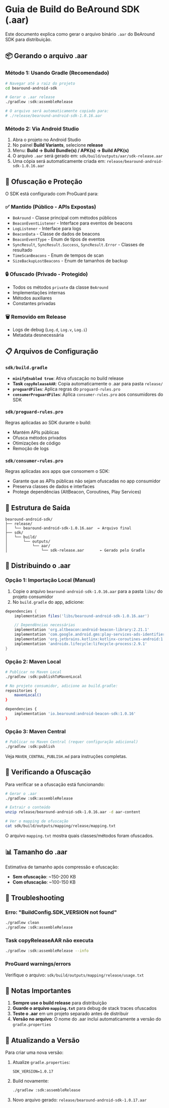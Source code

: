 # Guia de Build do BeAround SDK (.aar)

Este documento explica como gerar o arquivo binário `.aar` do BeAround SDK para distribuição.

## 📦 Gerando o arquivo .aar

### Método 1: Usando Gradle (Recomendado)

```bash
# Navegar até a raiz do projeto
cd bearound-android-sdk

# Gerar o .aar release
./gradlew :sdk:assembleRelease

# O arquivo será automaticamente copiado para:
# ./release/bearound-android-sdk-1.0.16.aar
```

### Método 2: Via Android Studio

1. Abra o projeto no Android Studio
2. No painel **Build Variants**, selecione **release**
3. Menu: **Build → Build Bundle(s) / APK(s) → Build APK(s)**
4. O arquivo `.aar` será gerado em: `sdk/build/outputs/aar/sdk-release.aar`
5. Uma cópia será automaticamente criada em: `release/bearound-android-sdk-1.0.16.aar`

## 🔐 Ofuscação e Proteção

O SDK está configurado com ProGuard para:

### ✅ Mantido (Público - APIs Expostas)
- `BeAround` - Classe principal com métodos públicos
- `BeaconEventListener` - Interface para eventos de beacons
- `LogListener` - Interface para logs
- `BeaconData` - Classe de dados de beacons
- `BeaconEventType` - Enum de tipos de eventos
- `SyncResult`, `SyncResult.Success`, `SyncResult.Error` - Classes de resultado
- `TimeScanBeacons` - Enum de tempos de scan
- `SizeBackupLostBeacons` - Enum de tamanhos de backup

### 🔒 Ofuscado (Privado - Protegido)
- Todos os métodos `private` da classe `BeAround`
- Implementações internas
- Métodos auxiliares
- Constantes privadas

### 🗑️ Removido em Release
- Logs de debug (`Log.d`, `Log.v`, `Log.i`)
- Metadata desnecessária

## 📋 Arquivos de Configuração

### `sdk/build.gradle`
- **`minifyEnabled true`**: Ativa ofuscação no build release
- **Task `copyReleaseAAR`**: Copia automaticamente o .aar para pasta `release/`
- **`proguardFiles`**: Aplica regras do `proguard-rules.pro`
- **`consumerProguardFiles`**: Aplica `consumer-rules.pro` aos consumidores do SDK

### `sdk/proguard-rules.pro`
Regras aplicadas ao SDK durante o build:
- Mantém APIs públicas
- Ofusca métodos privados
- Otimizações de código
- Remoção de logs

### `sdk/consumer-rules.pro`
Regras aplicadas aos apps que consomem o SDK:
- Garante que as APIs públicas não sejam ofuscadas no app consumidor
- Preserva classes de dados e interfaces
- Protege dependências (AltBeacon, Coroutines, Play Services)

## 📂 Estrutura de Saída

```
bearound-android-sdk/
├── release/
│   └── bearound-android-sdk-1.0.16.aar  ← Arquivo final
├── sdk/
│   └── build/
│       └── outputs/
│           └── aar/
│               └── sdk-release.aar       ← Gerado pelo Gradle
```

## 🚀 Distribuindo o .aar

### Opção 1: Importação Local (Manual)

1. Copie o arquivo `bearound-android-sdk-1.0.16.aar` para a pasta `libs/` do projeto consumidor
2. No `build.gradle` do app, adicione:

```gradle
dependencies {
    implementation files('libs/bearound-android-sdk-1.0.16.aar')

    // Dependências necessárias
    implementation 'org.altbeacon:android-beacon-library:2.21.1'
    implementation 'com.google.android.gms:play-services-ads-identifier:18.2.0'
    implementation 'org.jetbrains.kotlinx:kotlinx-coroutines-android:1.7.3'
    implementation 'androidx.lifecycle:lifecycle-process:2.9.1'
}
```

### Opção 2: Maven Local

```bash
# Publicar no Maven Local
./gradlew :sdk:publishToMavenLocal

# No projeto consumidor, adicione ao build.gradle:
repositories {
    mavenLocal()
}

dependencies {
    implementation 'io.bearound:android-beacon-sdk:1.0.16'
}
```

### Opção 3: Maven Central

```bash
# Publicar no Maven Central (requer configuração adicional)
./gradlew :sdk:publish
```

Veja `MAVEN_CENTRAL_PUBLISH.md` para instruções completas.

## 🧪 Verificando a Ofuscação

Para verificar se a ofuscação está funcionando:

```bash
# Gerar o .aar
./gradlew :sdk:assembleRelease

# Extrair o conteúdo
unzip release/bearound-android-sdk-1.0.16.aar -d aar-content

# Ver o mapping de ofuscação
cat sdk/build/outputs/mapping/release/mapping.txt
```

O arquivo `mapping.txt` mostra quais classes/métodos foram ofuscados.

## 📊 Tamanho do .aar

Estimativa de tamanho após compressão e ofuscação:
- **Sem ofuscação**: ~150-200 KB
- **Com ofuscação**: ~100-150 KB

## 🐛 Troubleshooting

### Erro: "BuildConfig.SDK_VERSION not found"
```bash
./gradlew clean
./gradlew :sdk:assembleRelease
```

### Task copyReleaseAAR não executa
```bash
./gradlew :sdk:assembleRelease --info
```

### ProGuard warnings/errors
Verifique o arquivo: `sdk/build/outputs/mapping/release/usage.txt`

## 📝 Notas Importantes

1. **Sempre use o build release** para distribuição
2. **Guarde o arquivo `mapping.txt`** para debug de stack traces ofuscados
3. **Teste o .aar** em um projeto separado antes de distribuir
4. **Versão no arquivo**: O nome do .aar inclui automaticamente a versão do `gradle.properties`

## 🔄 Atualizando a Versão

Para criar uma nova versão:

1. Atualize `gradle.properties`:
   ```properties
   SDK_VERSION=1.0.17
   ```

2. Build novamente:
   ```bash
   ./gradlew :sdk:assembleRelease
   ```

3. Novo arquivo gerado: `release/bearound-android-sdk-1.0.17.aar`
